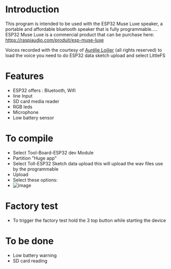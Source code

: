 # Introduction
This program is intended to be used with the ESP32 Muse Luxe speaker, a portable and affordable bluetooth speaker that is fully programmable.....
ESP32 Muse Luxe is a commercial product that can be purchase here: https://raspiaudio.com/produit/esp-muse-luxe

Voices recorded with the courtesy of [Aurélie Loilier](http://aurelieloilier.com/) (all rights reserved)
to load the voice you need to do ESP32 data sketch upload and select LittleFS

# Features
- ESP32 offers : Bluetooth, Wifi
- line Input
- SD card media reader
- RGB leds
- Microphone
- Low battery sensor

#  To compile
- Select Tool-Board-ESP32 dev Module
- Partition "Huge app"
- Select Toll-ESP32 Sketch data upload this will upload the wav files use by the programmable
- Upload
- Select these options:
- ![image](https://github.com/user-attachments/assets/4920e7a3-65a3-4098-b42b-2be1af66a60d)


# Factory test
- To trigger the factory test hold the 3 top button while starting the device 


#  To be done
- Low battery warning
- SD card reading
